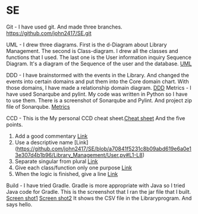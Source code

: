# SE
Git - I have used git. And made three branches. https://github.com/john2417/SE.git

UML - I drew three diagrams. First is the d-Diagram about Library Management. The second is Class-diagram. I drew all the classes and functions that I used. The last one is the User information inquiry Sequence Diagram. It's a diagram of the Sequence of the user and the database. [UML](https://github.com/john2417/SE/tree/c3bb83e1190b5ce0262e4bc65d8af7e51f50f3d4/UML)

DDD - I have brainstormed with the events in the Library. And changed the events into certain domains and put them into the Core domain chart. With those domains, I have made a relationship domain diagram. [DDD](https://github.com/john2417/SE/tree/3fe00b112a58c6d70e412f7f1e74ff79206db453/DDD)
Metrics - I have used Sonarqube and pylint. My code was written in Python so I have to use them. There is a screenshot of Sonarqube and Pylint. And project zip file of Sonarqube. [Metrics](https://github.com/john2417/SE/tree/3fe00b112a58c6d70e412f7f1e74ff79206db453/Metrics)

CCD - This is the My personal CCD cheat sheet.[Cheat sheet](https://github.com/john2417/SE/blob/3fe00b112a58c6d70e412f7f1e74ff79206db453/CCD/Personal%20CCD%20cheat%20sheet.pdf) And the five points.
1. Add a good commentary  [Link](https://github.com/john2417/SE/blob/3fe00b112a58c6d70e412f7f1e74ff79206db453/Library_Management/Edit.py#L17C4-L26C34)
2. Use a descriptive name  [Link] (https://github.com/john2417/SE/blob/a70841f5231c8b09abd619e6a0e13e307d4b1b96/Library_Management/User.py#L1-L8)
3. Separate singular from plural  [Link](https://github.com/john2417/SE/blob/a70841f5231c8b09abd619e6a0e13e307d4b1b96/Library_Management/Edit.py#L227C5-L231C20)
4. Give each class/function only one purpose  [Link](https://github.com/john2417/SE/blob/a70841f5231c8b09abd619e6a0e13e307d4b1b96/Library_Management/Edit.py#L233-L237)
5. When the logic is finished, give a line  [Link](https://github.com/john2417/SE/blob/a70841f5231c8b09abd619e6a0e13e307d4b1b96/Library_Management/Edit.py#L28-L35)

Build - I have tried Gradle. Gradle is more appropriate with Java so I tried Java code for Gradle. This is the screenshot that I ran the jar file that I built. [Screen shot1](https://github.com/john2417/SE/blob/a70841f5231c8b09abd619e6a0e13e307d4b1b96/gradle/gradle.png) [Screen shot2](https://github.com/john2417/SE/blob/36a6208affe274c4ef56ed4dd147cc35cafe4f3b/gradle/gradle2.png)
It shows the CSV file in the Libraryprogram. And says hello.
